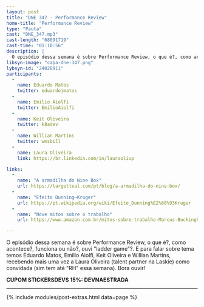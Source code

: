 ```yaml
---
layout: post
title: "DNE 347 - Performance Review"
home-title: "Performance Review"
type: "Pauta"
cast: "DNE_347.mp3"
cast-length: "68091719"
cast-time: "01:10:56"
description: |
  O episódio dessa semana é sobre Performance Review, o que é?, como acontece?, funciona ou não?, ouvi "ladder game"?. E para falar sobre tema temos Eduardo Matos, Emilio Aiolfi, Keit Oliveira e Willian Martins, recebendo mais uma vez a Laura Oliveira (talent partner na Laskie) como convidada (sim tem até "RH" essa semana). Bora ouvir!
libsyn-image: "capa-dne-347.png"
lybsyn-id: "24028911"
participants:
  -
    name: Eduardo Matos
    twitter: eduardojmatos
  -
    name: Emilio Aiolfi
    twitter: EmilioAiolfi
  -
    name: Keit Oliveira
    twitter: k8adev
  -
    name: Willian Martins
    twitter: wmsbill
  -
    name: Laura Oliveira
    link: https://br.linkedin.com/in/lauraolivp

links:
  -
    name: "A armadilha do Nine Box"
    url: https://targetteal.com/pt/blog/a-armadilha-do-nine-box/
  -
    name: "Efeito Dunning–Kruger"
    url: https://pt.wikipedia.org/wiki/Efeito_Dunning%E2%80%93Kruger
  -
    name: "Nove mitos sobre o trabalho"
    url: https://www.amazon.com.br/mitos-sobre-trabalho-Marcus-Buckingham-ebook/dp/B08Q6522XY/ref=sr_1_1

---
```


O episódio dessa semana é sobre Performance Review, o que é?, como acontece?, funciona ou não?, ouvi "ladder game"?. E para falar sobre tema temos Eduardo Matos, Emilio Aiolfi, Keit Oliveira e Willian Martins, recebendo mais uma vez a Laura Oliveira (talent partner na Laskie) como convidada (sim tem até "RH" essa semana). Bora ouvir!

<strong>CUPOM STICKERSDEVS 15%: DEVNAESTRADA</strong>

---

{% include modules/post-extras.html data=page %}
